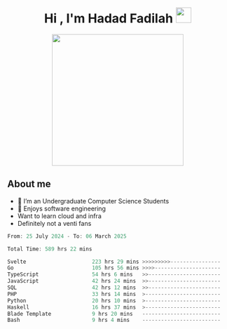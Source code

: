 <h1 align="center">Hi , I'm Hadad Fadilah <img src="https://media.giphy.com/media/hvRJCLFzcasrR4ia7z/giphy.gif" width="35"></h1>

<p align="center">
<img src="https://media.tenor.com/78dNivDemDAAAAAi/speech-bubble-venti.gif" width="300"/>    
</p>


##  About me
- 🔭 I’m an Undergraduate Computer Science Students
- 🌱 Enjoys software engineering
- Want to learn cloud and infra 
- Definitely not a venti fans

<!--START_SECTION:waka-->

```go
From: 25 July 2024 - To: 06 March 2025

Total Time: 589 hrs 22 mins

Svelte                     223 hrs 29 mins >>>>>>>>>----------------   37.67 %
Go                         105 hrs 56 mins >>>>---------------------   17.86 %
TypeScript                 54 hrs 6 mins   >>-----------------------   09.12 %
JavaScript                 42 hrs 24 mins  >>-----------------------   07.15 %
SQL                        42 hrs 12 mins  >>-----------------------   07.11 %
PHP                        33 hrs 14 mins  >------------------------   05.60 %
Python                     20 hrs 10 mins  >------------------------   03.40 %
Haskell                    16 hrs 37 mins  >------------------------   02.80 %
Blade Template             9 hrs 20 mins   -------------------------   01.58 %
Bash                       9 hrs 4 mins    -------------------------   01.53 %
```

<!--END_SECTION:waka-->




<!--
**Fadil-Tao/Fadil-Tao** is a ✨ _special_ ✨ repository because its `README.md` (this file) appears on your GitHub profile.


